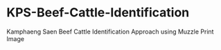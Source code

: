 # KPS-Beef-Cattle-Identification
Kamphaeng Saen Beef Cattle Identification Approach using Muzzle Print Image

